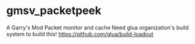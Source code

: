 gmsv_packetpeek
==============

A Garry's Mod Packet monitor and cache
Need glua organization's build system to build this!
https://github.com/glua/build-loadout